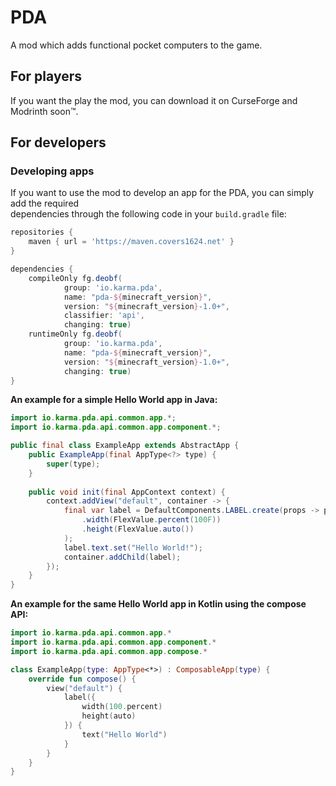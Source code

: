 # PDA
A mod which adds functional pocket computers to the game.

## For players
If you want the play the mod, you can download it on CurseForge and Modrinth soon&trade;.

## For developers
### Developing apps

If you want to use the mod to develop an app for the PDA, you can simply add the required  
dependencies through the following code in your `build.gradle` file:

```groovy
repositories {
    maven { url = 'https://maven.covers1624.net' }
}

dependencies {
    compileOnly fg.deobf(
            group: 'io.karma.pda', 
            name: "pda-${minecraft_version}", 
            version: "${minecraft_version}-1.0+", 
            classifier: 'api', 
            changing: true)
    runtimeOnly fg.deobf(
            group: 'io.karma.pda',
            name: "pda-${minecraft_version}",
            version: "${minecraft_version}-1.0+",
            changing: true)
}
```

**An example for a simple Hello World app in Java:**

```java
import io.karma.pda.api.common.app.*;
import io.karma.pda.api.common.app.component.*;

public final class ExampleApp extends AbstractApp {
    public ExampleApp(final AppType<?> type) {
        super(type);
    }
    
    public void init(final AppContext context) {
        context.addView("default", container -> {
            final var label = DefaultComponents.LABEL.create(props -> props
                .width(FlexValue.percent(100F))
                .height(FlexValue.auto())
            );
            label.text.set("Hello World!");
            container.addChild(label);
        });
    }
}
```

**An example for the same Hello World app in Kotlin using the compose API:**

```kotlin
import io.karma.pda.api.common.app.*
import io.karma.pda.api.common.app.component.*
import io.karma.pda.api.common.app.compose.*

class ExampleApp(type: AppType<*>) : ComposableApp(type) {
    override fun compose() {
        view("default") {
            label({
                width(100.percent)
                height(auto)
            }) { 
                text("Hello World") 
            }
        }
    }
}
```